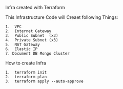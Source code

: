 Infra created with Terraform 


This Infrastructure Code will Creaet following Things:
    
    1.  VPC 
    2.  Internet Gateway
    3.  Public Subnet  (x3)
    4.  Private Subnet (x3)
    5.  NAT Gateway
    6.  Elastic IP
    7. Document DB Mongo Cluster


How to create Infra 


    1.  terraform init 
    2.  terraform plan
    3.  terraform apply --auto-approve

